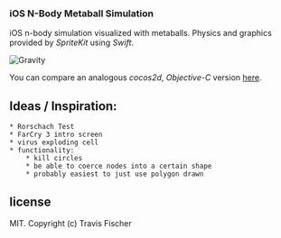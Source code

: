 ### iOS N-Body Metaball Simulation

iOS n-body simulation visualized with metaballs. Physics and graphics provided by *SpriteKit* using *Swift*.

![Gravity](https://raw.github.com/fisch0920/Gravity-cocos2d/master/Images/demo.gif)

You can compare an analogous *cocos2d*, *Objective-C* version [here](https://github.com/fisch0920/Gravity-cocos2d).

## Ideas / Inspiration:
    * Rorschach Test
    * FarCry 3 intro screen
    * virus exploding cell
    * functionality:
        * kill circles
        * be able to coerce nodes into a certain shape
        * probably easiest to just use polygon drawn

## license

MIT. Copyright (c) Travis Fischer
